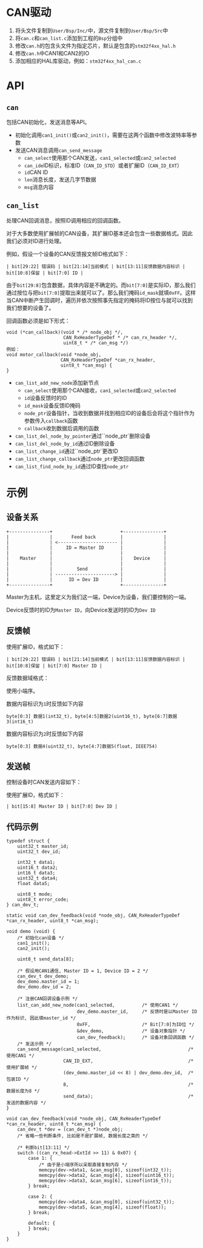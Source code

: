 # CAN驱动

1. 将头文件复制到`User/Bsp/Inc/`中，源文件复制到`User/Bsp/Src`中
2. 将`can.c`和`can_list.c`添加到工程的`Bsp`分组中
3. 修改`can.h`的包含头文件为指定芯片，默认是包含的`stm32f4xx_hal.h`
4. 修改`can.h`中CAN1和CAN2的IO
5. 添加相应的HAL库驱动，例如：`stm32f4xx_hal_can.c`

# API

## `can`

包括CAN初始化，发送消息等API。

- 初始化调用`can1_init()`或`can2_init()`，需要在这两个函数中修改波特率等参数
- 发送CAN消息调用`can_send_message`
  - `can_select`使用那个CAN发送，`can1_selected`或`can2_selected`
  - `can_ide`ID标识，标准ID（`CAN_ID_STD`）或者扩展ID（`CAN_ID_EXT`）
  - `id`CAN ID
  - `len`消息长度，发送几字节数据
  - `msg`消息内容

## `can_list`

处理CAN回调消息，按照ID调用相应的回调函数。

对于大多数使用扩展帧的CAN设备，其扩展ID基本还会包含一些数据格式。因此我们必须对ID进行处理。

例如，假设一个设备的CAN反馈报文帧ID格式如下：

```
| bit[29:22] 错误码 | bit[21:14]当前模式 | bit[13:11]反馈数据内容标识 | bit[10:8]保留 | bit[7:0] ID |
```

由于`bit[29:8]`包含数据，具体内容是不确定的。而`bit[7:0]`是实际ID，那么我们通过按位与把`bit[7:0]`提取出来就可以了。那么我们掩码`id_mask`就填`0xFF`。这样当CAN中断产生回调时，遍历并依次按照事先指定的掩码将ID按位与就可以找到我们想要的设备了。

回调函数必须是如下形式：

```
void (*can_callback)(void * /* node_obj */,
                     CAN_RxHeaderTypeDef * /* can_rx_header */,
                     uint8_t * /* can_msg */)
例如：
void motor_callback(void *node_obj,
                    CAN_RxHeaderTypeDef *can_rx_header,
                    uint8_t *can_msg) {
}
```



- `can_list_add_new_node`添加新节点
  - `can_select`使用那个CAN接收，`can1_selected`或`can2_selected`
  - `id`设备反馈时的ID
  - `id_mask`设备反馈ID掩码
  - `node_ptr`设备指针，当收到数据并找到相应ID的设备后会将这个指针作为参数传入`callback`函数
  - `callback`收到数据后调用的函数
- `can_list_del_node_by_pointer`通过``node_ptr`删除设备
- `can_list_del_node_by_id`通过ID删除设备
- `can_list_change_id`通过``node_ptr`更改ID
- `can_list_change_callback`通过`node_ptr`更改回调函数
- `can_list_find_node_by_id`通过ID查找`node_ptr`

# 示例

## 设备关系

```
+---------------+                         +---------------+                            
|               |       Feed back         |               |                            
|               | <---------------------- |               |                            
|               |     ID = Master ID      |               |                            
|               |                         |               |                            
|    Master     |                         |    Device     |                            
|               |                         |               |                            
|               |         Send            |               |                            
|               | ----------------------> |               |                            
|               |      ID = Dev ID        |               |                            
+---------------+                         +---------------+                   
```

Master为主机，这里定义为我们这一端，Device为设备，我们要控制的一端。

Device反馈时的ID为`Master ID`，向Device发送时的ID为`Dev ID`



## 反馈帧

使用扩展ID，格式如下：

```
| bit[29:22] 错误码 | bit[21:14]当前模式 | bit[13:11]反馈数据内容标识 | bit[10:8]保留 | bit[7:0] Master ID |
```

反馈数据域格式：

使用小端序。

数据内容标识为`1`时反馈如下内容

```
byte[0:3] 数据1(int32_t), byte[4:5]数据2(uint16_t), byte[6:7]数据3(int16_t)
```

数据内容标识为`2`时反馈如下内容

```
byte[0:3] 数据4(uint32_t), byte[4:7]数据5(float, IEEE754)
```

## 发送帧

控制设备时CAN发送内容如下：

使用扩展ID，格式如下：

```
| bit[15:8] Master ID | bit[7:0] Dev ID |
```

## 代码示例

```
typedef struct {
    uint32_t master_id;
    uint32_t dev_id;

    int32_t data1;
    uint16_t data2;
    int16_t data3;
    uint32_t data4;
    float data5;

    uint8_t mode;
    uint8_t error_code;
} can_dev_t;

static void can_dev_feedback(void *node_obj, CAN_RxHeaderTypeDef *can_rx_header, uint8_t *can_msg);

void demo (void) {
    /* 初始化can设备 */
    can1_init();
    can2_init();

    uint8_t send_data[8];

    /* 假设用CAN1通信, Master ID = 1, Device ID = 2 */
    can_dev_t dev_demo;
    dev_demo.master_id = 1;
    dev_demo.dev_id = 2;
    
    /* 注册CAN回调设备示例 */
    list_can_add_new_node(can1_selected,          /* 使用CAN1 */
                          dev_demo.master_id,     /* 反馈时是以Master ID作为标识, 因此填master_id */
                          0xFF,                   /* Bit[7:0]为ID位 */
                          &dev_demo,              /* 设备对象指针 */
                          can_dev_feedback);      /* 设备对象回调函数 */
    /* 发送示例 */
    can_send_message(can1_selected,                                /* 使用CAN1 */ 
                     CAN_ID_EXT,                                   /* 使用扩展帧 */
                     (dev_demo.master_id << 8) | dev_demo.dev_id,  /* 包装ID */
                     8,                                            /* 数据长度为8 */
                     send_data);                                   /* 发送的数据内容 */
}

void can_dev_feedback(void *node_obj, CAN_RxHeaderTypeDef *can_rx_header, uint8_t *can_msg) {
    can_dev_t *dev = (can_dev_t *)node_obj;
    /* 省略一些判断条件, 比如是不是扩展帧, 数据长度之类的 */
    
    /* 判断bit[13:11] */
    switch ((can_rx_head->ExtId >> 11) & 0x07) {
        case 1: {
            /* 由于是小端序所以采取直接复制内存 */
            memcpy(dev->data1, &can_msg[0], sizeof(int32_t));
            memcpy(dev->data2, &can_msg[4], sizeof(uint16_t));
            memcpy(dev->data3, &can_msg[6], sizeof(int16_t));
        } break;
        
        case 2: {
            memcpy(dev->data4, &can_msg[0], sizeof(uint32_t));
            memcpy(dev->data5, &can_msg[4], sizeof(float));
        } break;
        
        default: {
        } break;
    }
}
```



